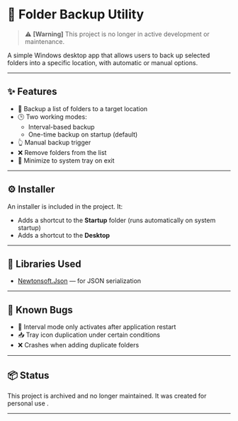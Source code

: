# 📁 Folder Backup Utility

> ⚠️ **[Warning]** This project is no longer in active development or maintenance.

A simple Windows desktop app that allows users to back up selected folders into a specific location, with automatic or manual options.

---

## ✨ Features

- 📂 Backup a list of folders to a target location
- 🕒 Two working modes:
  - Interval-based backup
  - One-time backup on startup (default)
- 👆 Manual backup trigger
- ❌ Remove folders from the list
- 🔻 Minimize to system tray on exit

---

## ⚙️ Installer

An installer is included in the project. It:
- Adds a shortcut to the **Startup** folder (runs automatically on system startup)
- Adds a shortcut to the **Desktop**

---

## 🧩 Libraries Used

- [Newtonsoft.Json](https://www.newtonsoft.com/json) — for JSON serialization

---

## 🐛 Known Bugs

- 🔁 Interval mode only activates after application restart
- 📥 Tray icon duplication under certain conditions
- ❌ Crashes when adding duplicate folders

---

## 📦 Status

This project is archived and no longer maintained. It was created for personal use .

---
